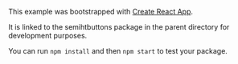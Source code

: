 This example was bootstrapped with [Create React App](https://github.com/facebook/create-react-app).

It is linked to the semihtbuttons package in the parent directory for development purposes.

You can run `npm install` and then `npm start` to test your package.
